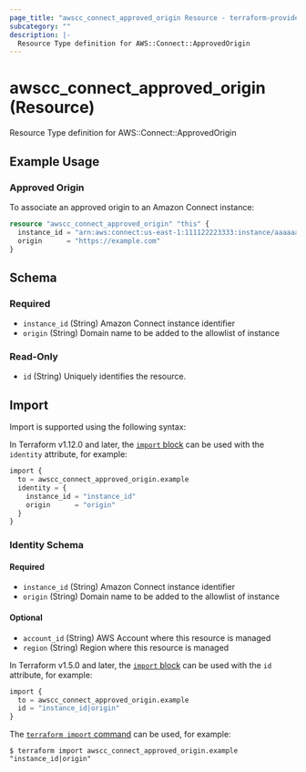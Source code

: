 ```yaml
---
page_title: "awscc_connect_approved_origin Resource - terraform-provider-awscc"
subcategory: ""
description: |-
  Resource Type definition for AWS::Connect::ApprovedOrigin
---
```


# awscc_connect_approved_origin (Resource)

Resource Type definition for AWS::Connect::ApprovedOrigin

## Example Usage

### Approved Origin
To associate an approved origin to an Amazon Connect instance:
```terraform
resource "awscc_connect_approved_origin" "this" {
  instance_id = "arn:aws:connect:us-east-1:111122223333:instance/aaaaaaaa-bbbb-cccc-dddd-eeeeeeeeeeee"
  origin      = "https://example.com"
}
```

<!-- schema generated by tfplugindocs -->
## Schema

### Required

- `instance_id` (String) Amazon Connect instance identifier
- `origin` (String) Domain name to be added to the allowlist of instance

### Read-Only

- `id` (String) Uniquely identifies the resource.

## Import

Import is supported using the following syntax:

In Terraform v1.12.0 and later, the [`import` block](https://developer.hashicorp.com/terraform/language/import) can be used with the `identity` attribute, for example:

```terraform
import {
  to = awscc_connect_approved_origin.example
  identity = {
    instance_id = "instance_id"
    origin      = "origin"
  }
}
```

<!-- schema generated by tfplugindocs -->
### Identity Schema

#### Required

- `instance_id` (String) Amazon Connect instance identifier
- `origin` (String) Domain name to be added to the allowlist of instance

#### Optional

- `account_id` (String) AWS Account where this resource is managed
- `region` (String) Region where this resource is managed

In Terraform v1.5.0 and later, the [`import` block](https://developer.hashicorp.com/terraform/language/import) can be used with the `id` attribute, for example:

```terraform
import {
  to = awscc_connect_approved_origin.example
  id = "instance_id|origin"
}
```

The [`terraform import` command](https://developer.hashicorp.com/terraform/cli/commands/import) can be used, for example:

```shell
$ terraform import awscc_connect_approved_origin.example "instance_id|origin"
```